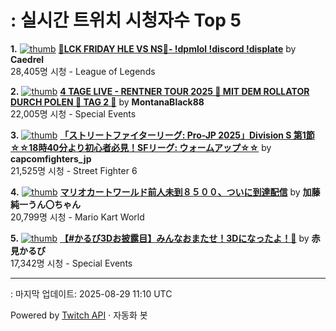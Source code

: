# : 실시간 트위치 시청자수 Top 5

**1.** [![thumb](https://static-cdn.jtvnw.net/previews-ttv/live_user_caedrel-320x180.jpg)](https://twitch.tv/Caedrel)
**[🔴LCK FRIDAY HLE VS NS🔴-  !dpmlol !discord !displate](https://twitch.tv/Caedrel)** by **Caedrel**<br>28,405명 시청  - League of Legends

**2.** [![thumb](https://static-cdn.jtvnw.net/previews-ttv/live_user_montanablack88-320x180.jpg)](https://twitch.tv/MontanaBlack88)
**[4 TAGE LIVE - RENTNER TOUR 2025 🤏 MIT DEM ROLLATOR DURCH POLEN 🤏 TAG 2 🤏](https://twitch.tv/MontanaBlack88)** by **MontanaBlack88**<br>22,005명 시청  - Special Events

**3.** [![thumb](https://static-cdn.jtvnw.net/previews-ttv/live_user_capcomfighters_jp-320x180.jpg)](https://twitch.tv/capcomfighters_jp)
**[「ストリートファイターリーグ: Pro-JP 2025」Division S 第1節 ☆☆18時40分より初心者必見！SFリーグ: ウォームアップ☆☆](https://twitch.tv/capcomfighters_jp)** by **capcomfighters_jp**<br>21,525명 시청  - Street Fighter 6

**4.** [![thumb](https://static-cdn.jtvnw.net/previews-ttv/live_user_kato_junichi0817-320x180.jpg)](https://twitch.tv/加藤純一うん〇ちゃん)
**[マリオカートワールド前人未到８５００、ついに到達配信](https://twitch.tv/加藤純一うん〇ちゃん)** by **加藤純一うん〇ちゃん**<br>20,799명 시청  - Mario Kart World

**5.** [![thumb](https://static-cdn.jtvnw.net/previews-ttv/live_user_akamikarubi-320x180.jpg)](https://twitch.tv/赤見かるび)
**[【#かるび3Dお披露目】みんなおまたせ！3Dになったよ！🥩](https://twitch.tv/赤見かるび)** by **赤見かるび**<br>17,342명 시청  - Special Events


---
: 마지막 업데이트: 2025-08-29 11:10 UTC

Powered by [Twitch API](https://dev.twitch.tv/docs/api/reference) · 자동화 봇